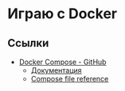 # Играю с Docker

## Ссылки

* [Docker Compose - GitHub](https://github.com/docker/compose)
  * [Документация](https://docs.docker.com/compose/)
  * [Compose file reference](https://docs.docker.com/compose/compose-file/)

